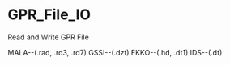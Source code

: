 # GPR_File_IO

Read and Write GPR File 

MALA--(.rad, .rd3, .rd7)
GSSI--(.dzt)
EKKO--(.hd, .dt1)
IDS--(.dt)
